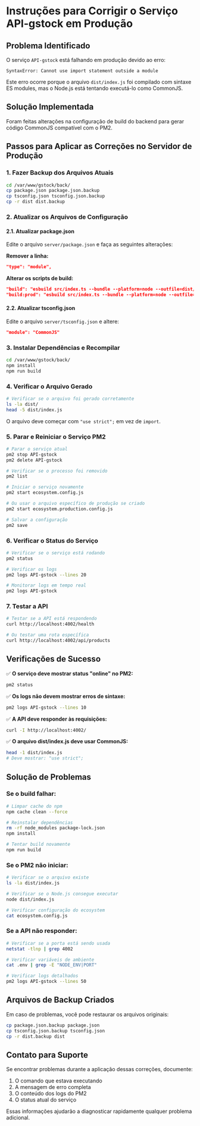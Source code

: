 # Instruções para Corrigir o Serviço API-gstock em Produção

## Problema Identificado
O serviço `API-gstock` está falhando em produção devido ao erro:
```
SyntaxError: Cannot use import statement outside a module
```

Este erro ocorre porque o arquivo `dist/index.js` foi compilado com sintaxe ES modules, mas o Node.js está tentando executá-lo como CommonJS.

## Solução Implementada
Foram feitas alterações na configuração de build do backend para gerar código CommonJS compatível com o PM2.

## Passos para Aplicar as Correções no Servidor de Produção

### 1. Fazer Backup dos Arquivos Atuais
```bash
cd /var/www/gstock/back/
cp package.json package.json.backup
cp tsconfig.json tsconfig.json.backup
cp -r dist dist.backup
```

### 2. Atualizar os Arquivos de Configuração

#### 2.1. Atualizar package.json
Edite o arquivo `server/package.json` e faça as seguintes alterações:

**Remover a linha:**
```json
"type": "module",
```

**Alterar os scripts de build:**
```json
"build": "esbuild src/index.ts --bundle --platform=node --outfile=dist/index.js --format=cjs --sourcemap",
"build:prod": "esbuild src/index.ts --bundle --platform=node --outfile=dist/index.js --format=cjs --minify --sourcemap"
```

#### 2.2. Atualizar tsconfig.json
Edite o arquivo `server/tsconfig.json` e altere:
```json
"module": "CommonJS"
```

### 3. Instalar Dependências e Recompilar
```bash
cd /var/www/gstock/back/
npm install
npm run build
```

### 4. Verificar o Arquivo Gerado
```bash
# Verificar se o arquivo foi gerado corretamente
ls -la dist/
head -5 dist/index.js
```

O arquivo deve começar com `"use strict";` em vez de `import`.

### 5. Parar e Reiniciar o Serviço PM2
```bash
# Parar o serviço atual
pm2 stop API-gstock
pm2 delete API-gstock

# Verificar se o processo foi removido
pm2 list

# Iniciar o serviço novamente
pm2 start ecosystem.config.js

# Ou usar o arquivo específico de produção se criado
pm2 start ecosystem.production.config.js

# Salvar a configuração
pm2 save
```

### 6. Verificar o Status do Serviço
```bash
# Verificar se o serviço está rodando
pm2 status

# Verificar os logs
pm2 logs API-gstock --lines 20

# Monitorar logs em tempo real
pm2 logs API-gstock
```

### 7. Testar a API
```bash
# Testar se a API está respondendo
curl http://localhost:4002/health

# Ou testar uma rota específica
curl http://localhost:4002/api/products
```

## Verificações de Sucesso

✅ **O serviço deve mostrar status "online" no PM2:**
```bash
pm2 status
```

✅ **Os logs não devem mostrar erros de sintaxe:**
```bash
pm2 logs API-gstock --lines 10
```

✅ **A API deve responder às requisições:**
```bash
curl -I http://localhost:4002/
```

✅ **O arquivo dist/index.js deve usar CommonJS:**
```bash
head -1 dist/index.js
# Deve mostrar: "use strict";
```

## Solução de Problemas

### Se o build falhar:
```bash
# Limpar cache do npm
npm cache clean --force

# Reinstalar dependências
rm -rf node_modules package-lock.json
npm install

# Tentar build novamente
npm run build
```

### Se o PM2 não iniciar:
```bash
# Verificar se o arquivo existe
ls -la dist/index.js

# Verificar se o Node.js consegue executar
node dist/index.js

# Verificar configuração do ecosystem
cat ecosystem.config.js
```

### Se a API não responder:
```bash
# Verificar se a porta está sendo usada
netstat -tlnp | grep 4002

# Verificar variáveis de ambiente
cat .env | grep -E "NODE_ENV|PORT"

# Verificar logs detalhados
pm2 logs API-gstock --lines 50
```

## Arquivos de Backup Criados

Em caso de problemas, você pode restaurar os arquivos originais:
```bash
cp package.json.backup package.json
cp tsconfig.json.backup tsconfig.json
cp -r dist.backup dist
```

## Contato para Suporte

Se encontrar problemas durante a aplicação dessas correções, documente:
1. O comando que estava executando
2. A mensagem de erro completa
3. O conteúdo dos logs do PM2
4. O status atual do serviço

Essas informações ajudarão a diagnosticar rapidamente qualquer problema adicional.